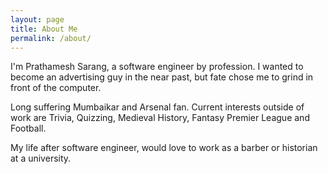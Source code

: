 ```yaml
---
layout: page
title: About Me
permalink: /about/
---
```


I'm Prathamesh Sarang, a software engineer by profession. I wanted to become an advertising guy in the near past, but fate chose me to grind in front of the computer.

Long suffering Mumbaikar and Arsenal fan. Current interests outside of work are Trivia, Quizzing, Medieval History, Fantasy Premier League and Football.

My life after software engineer, would love to work as a barber or historian at a university.
